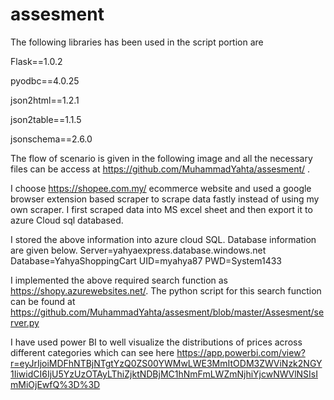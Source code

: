 # assesment

The following libraries has been used in the script portion are

Flask==1.0.2

pyodbc==4.0.25

json2html==1.2.1

json2table==1.1.5

jsonschema==2.6.0


The flow of scenario is given in the following image and all the necessary files can be access at https://github.com/MuhammadYahta/assesment/ .
 
I choose https://shopee.com.my/ ecommerce website and used a google browser extension based scraper to scrape data fastly instead of using my own scraper.  I first scraped data into MS excel sheet and then export it to azure Cloud sql databased.

I stored the above information into azure cloud SQL.  Database information are given below.
Server=yahyaexpress.database.windows.net
Database=YahyaShoppingCart
UID=myahya87
PWD=System1433

I implemented the above required search function as https://shopy.azurewebsites.net/. 
The python script for this search function can be found at 
 https://github.com/MuhammadYahta/assesment/blob/master/Assesment/server.py


I have used power BI to well visualize the distributions of prices across different categories which can see here 
https://app.powerbi.com/view?r=eyJrIjoiMDFhNTBjNTgtYzQ0ZS00YWMwLWE3MmItODM3ZWViNzk2NGY1IiwidCI6IjU5YzUzOTAyLThiZjktNDBjMC1hNmFmLWZmNjhiYjcwNWVlNSIsImMiOjEwfQ%3D%3D


